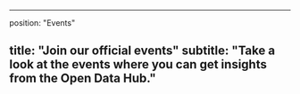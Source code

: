 <!--
SPDX-FileCopyrightText: NOI Techpark <digital@noi.bz.it>

SPDX-License-Identifier: CC0-1.0
-->

---
position: "Events"

title: "Join our official events"
subtitle: "Take a look at the **events** where you can get insights from the **Open Data Hub**."
---

